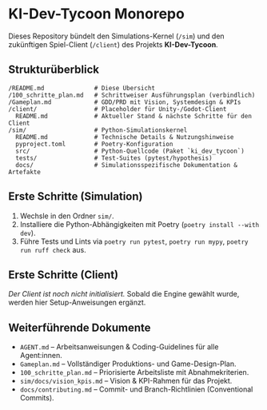 # KI-Dev-Tycoon Monorepo

Dieses Repository bündelt den Simulations-Kernel (`/sim`) und den zukünftigen Spiel-Client (`/client`) des Projekts **KI-Dev-Tycoon**.

## Strukturüberblick

```
/README.md              # Diese Übersicht
/100_schritte_plan.md   # Schrittweiser Ausführungsplan (verbindlich)
/Gameplan.md            # GDD/PRD mit Vision, Systemdesign & KPIs
/client/                # Placeholder für Unity-/Godot-Client
  README.md             # Aktueller Stand & nächste Schritte für den Client
/sim/                   # Python-Simulationskernel
  README.md             # Technische Details & Nutzungshinweise
  pyproject.toml        # Poetry-Konfiguration
  src/                  # Python-Quellcode (Paket `ki_dev_tycoon`)
  tests/                # Test-Suites (pytest/hypothesis)
  docs/                 # Simulationsspezifische Dokumentation & Artefakte
```

## Erste Schritte (Simulation)

1. Wechsle in den Ordner `sim/`.
2. Installiere die Python-Abhängigkeiten mit Poetry (`poetry install --with dev`).
3. Führe Tests und Lints via `poetry run pytest`, `poetry run mypy`, `poetry run ruff check` aus.

## Erste Schritte (Client)

*Der Client ist noch nicht initialisiert.* Sobald die Engine gewählt wurde, werden hier Setup-Anweisungen ergänzt.

## Weiterführende Dokumente

* `AGENT.md` – Arbeitsanweisungen & Coding-Guidelines für alle Agent:innen.
* `Gameplan.md` – Vollständiger Produktions- und Game-Design-Plan.
* `100_schritte_plan.md` – Priorisierte Arbeitsliste mit Abnahmekriterien.
* `sim/docs/vision_kpis.md` – Vision & KPI-Rahmen für das Projekt.
* `docs/contributing.md` – Commit- und Branch-Richtlinien (Conventional Commits).
